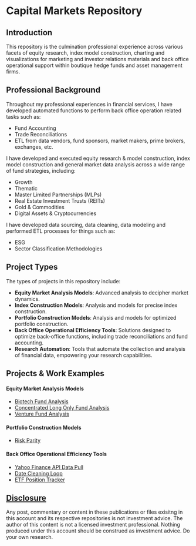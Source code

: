 # Capital Markets Repository

## Introduction

This repository is the culmination professional experience across various facets of equity research, index model construction, charting and visualizations for marketing and investor relations materials and back office operational support within boutique hedge funds and asset management firms.

## Professional Background

Throughout my professional experiences in financial services, I have developed automated functions to perform back office operation related tasks such as:
- Fund Accounting
- Trade Reconciliations
- ETL from data vendors, fund sponsors, market makers, prime brokers, exchanges, etc.

I have developed and executed equity research & model construction, index model construction and general market data analysis across a wide range of fund strategies, including:
- Growth
- Thematic
- Master Limited Partnerships (MLPs)
- Real Estate Investment Trusts (REITs)
- Gold & Commodities
- Digital Assets & Cryptocurrencies

I have developed data sourcing, data cleaning, data modeling and performed ETL processes for things such as:
- ESG
- Sector Classification Methodologies


## Project Types

The types of projects in this repository include:

- **Equity Market Analysis Models**: Advanced analysis to decipher market dynamics.
- **Index Construction Models**: Analysis and models for precise index construction.
- **Portfolio Construction Models**: Analysis and models for optimized portfolio construction.
- **Back Office Operational Efficiency Tools**: Solutions designed to optimize back-office functions, including trade reconciliations and fund accounting.
- **Research Automation**: Tools that automate the collection and analysis of financial data, empowering your research capabilities.

## Projects & Work Examples

#### Equity Market Analysis Models
- [Biotech Fund Analysis](https://github.com/aloukrezis01/capital-markets/blob/master/Biotech%20Fund%20Analysis.ipynb)
- [Concentrated Long Only Fund Analysis](https://github.com/aloukrezis01/capital-markets/blob/master/Concentrated%20Long%20Only%20Fund%20Analysis.ipynb)
- [Venture Fund Analysis](https://github.com/aloukrezis01/capital-markets/blob/master/Venture%20Fund%20Analysis.ipynb)

#### Portfolio Construction Models
- [Risk Parity](https://github.com/aloukrezis01/capital-markets/blob/master/Risk%20Parity.ipynb)

#### Back Office Operational Efficiency Tools
- [Yahoo Finance API Data Pull](https://github.com/aloukrezis01/capital-markets/blob/master/Yahoo%20Finance%20API%20Data%20Pull.ipynb)
- [Date Cleaning Loop](https://github.com/aloukrezis01/capital-markets/blob/master/Date%20Cleaning%20Loop.ipynb)
- [ETF Position Tracker](https://github.com/aloukrezis01/capital-markets/blob/master/ETF%20Position%20Tracker.ipynb)


## [Disclosure](https://github.com/aloukrezis01/capital-markets/blob/master/Disclosure.md)
Any post, commentary or content in these publications or files exisitng in this account and its respective repositories is not investment advice. The author of this content is not a licensed investment professional. Nothing produced under this account should be construed as investment advice. Do your own research.




